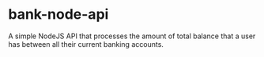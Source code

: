 # bank-node-api
A simple NodeJS API that processes the amount of total balance that a user has between all their current banking accounts.
